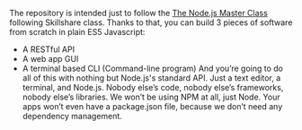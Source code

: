 The repository is intended just to follow the [The Node.js Master Class](https://www.skillshare.com/en/classes/The-Node-js-Master-Class-No-Frameworks-No-NPM-No-Dependencies/187976462/projects) following Skillshare class.
Thanks to that, you can build 3 pieces of software from scratch in plain ES5 Javascript:
- A RESTful API
- A web app GUI
- A terminal based CLI (Command-line program)
And you’re going to do all of this with nothing but Node.js's standard API. Just a text editor, a terminal, and Node.js. Nobody else’s code, nobody else’s frameworks, nobody else’s libraries. We won’t be using NPM at all, just Node. Your apps won’t even have a package.json file, because we don’t need any dependency management. 
